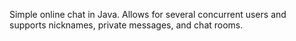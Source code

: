 Simple online chat in Java. Allows for several concurrent users and supports nicknames, private messages, and chat rooms.

